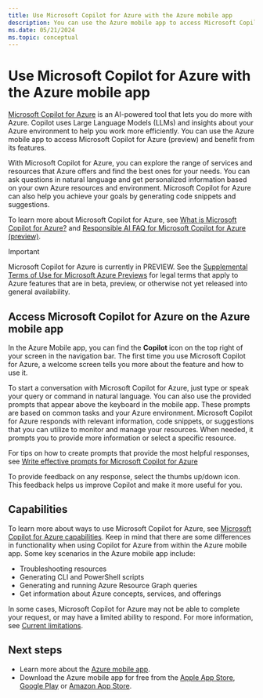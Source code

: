 ```yaml
---
title: Use Microsoft Copilot for Azure with the Azure mobile app
description: You can use the Azure mobile app to access Microsoft Copilot for Azure (preview) and benefit from its features.
ms.date: 05/21/2024
ms.topic: conceptual
---
```


# Use Microsoft Copilot for Azure with the Azure mobile app

[Microsoft Copilot for Azure](/azure/copilot/overview) is an AI-powered tool that lets you do more with Azure. Copilot uses Large Language Models (LLMs) and insights about your Azure environment to help you work more efficiently. You can use the Azure mobile app to access Microsoft Copilot for Azure (preview) and benefit from its features.

With Microsoft Copilot for Azure, you can explore the range of services and resources that Azure offers and find the best ones for your needs. You can ask questions in natural language and get personalized information based on your own Azure resources and environment. Microsoft Copilot for Azure can also help you achieve your goals by generating code snippets and suggestions.

To learn more about Microsoft Copilot for Azure, see [What is Microsoft Copilot for Azure?](/azure/copilot/overview) and [Responsible AI FAQ for Microsoft Copilot for Azure (preview)](/azure/copilot/responsible-ai-faq).

> [!IMPORTANT]
> Microsoft Copilot for Azure is currently in PREVIEW.
> See the [Supplemental Terms of Use for Microsoft Azure Previews](https://azure.microsoft.com/support/legal/preview-supplemental-terms/) for legal terms that apply to Azure features that are in beta, preview, or otherwise not yet released into general availability.

## Access Microsoft Copilot for Azure on the Azure mobile app

In the Azure Mobile app, you can find the **Copilot** icon on the top right of your screen in the navigation bar. The first time you use Microsoft Copilot for Azure, a welcome screen tells you more about the feature and how to use it.  

To start a conversation with Microsoft Copilot for Azure, just type or speak your query or command in natural language. You can also use the provided prompts that appear above the keyboard in the mobile app. These prompts are based on common tasks and your Azure environment. Microsoft Copilot for Azure responds with relevant information, code snippets, or suggestions that you can utilize to monitor and manage your resources. When needed, it prompts you to provide more information or select a specific resource.

For tips on how to create prompts that provide the most helpful responses, see [Write effective prompts for Microsoft Copilot for Azure](/azure/copilot/write-effective-prompts)

To provide feedback on any response, select the thumbs up/down icon. This feedback helps us improve Copilot and make it more useful for you.  

## Capabilities

To learn more about ways to use Microsoft Copilot for Azure, see [Microsoft Copilot for Azure capabilities](/azure/copilot/capabilities). Keep in mind that there are some differences in functionality when using Copilot for Azure from within the Azure mobile app. Some key scenarios in the Azure mobile app include:

- Troubleshooting resources
- Generating CLI and PowerShell scripts
- Generating and running Azure Resource Graph queries
- Get information about Azure concepts, services, and offerings

In some cases, Microsoft Copilot for Azure may not be able to complete your request, or may have a limited ability to respond. For more information, see [Current limitations](/azure/copilot/capabilities#current-limitations).

## Next steps

- Learn more about the [Azure mobile app](overview.md).
- Download the Azure mobile app for free from the [Apple App Store](https://aka.ms/azureapp/ios/doc), [Google Play](https://aka.ms/azureapp/android/doc) or [Amazon App Store](https://aka.ms/azureapp/amazon/doc).
